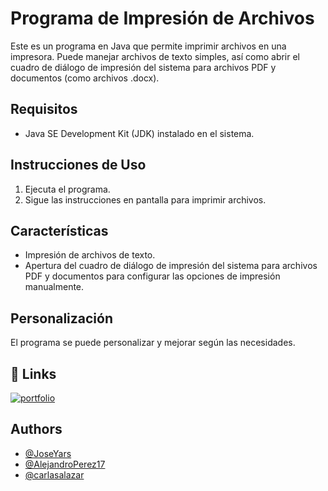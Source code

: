 
# Programa de Impresión de Archivos

Este es un programa en Java que permite imprimir archivos en una impresora. Puede manejar archivos de texto simples, así como abrir el cuadro de diálogo de impresión del sistema para archivos PDF y documentos (como archivos .docx).

## Requisitos

- Java SE Development Kit (JDK) instalado en el sistema.

## Instrucciones de Uso

1. Ejecuta el programa.
2. Sigue las instrucciones en pantalla para imprimir archivos.

## Características

- Impresión de archivos de texto.
- Apertura del cuadro de diálogo de impresión del sistema para archivos PDF y documentos para configurar las opciones de impresión manualmente.

## Personalización

El programa se puede personalizar y mejorar según las necesidades. 

## 🔗 Links
[![portfolio](https://img.shields.io/badge/my_portfolio-000?style=for-the-badge&logo=ko-fi&logoColor=white)](https://github.com/JoseYars/SimuladorColaDeImpresion/tree/main/Simulador)





## Authors

- [@JoseYars](https://www.github.com/JoseYars)
- [@AlejandroPerez17](https://www.github.com/AlejandroPerez17)
- [@carlasalazar](https://www.github.com/carlasalazar)